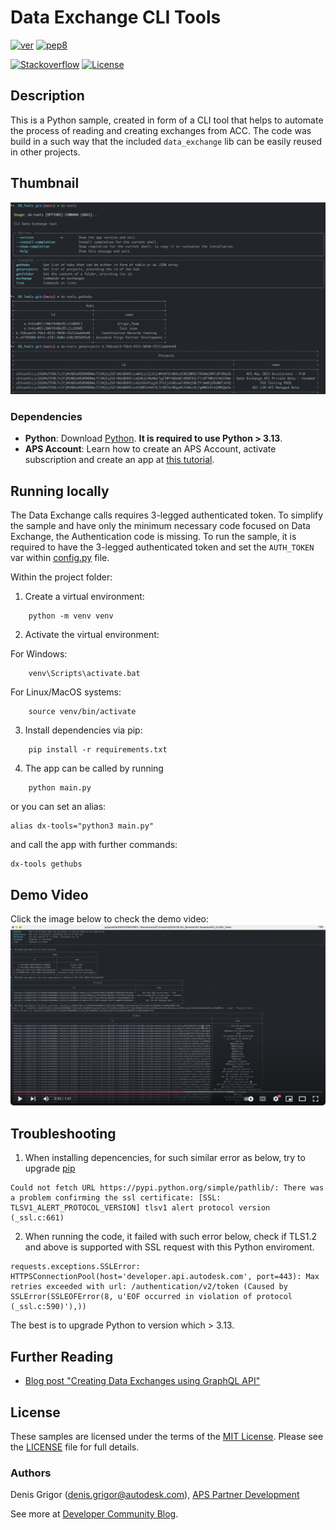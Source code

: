 # Data Exchange CLI Tools


[![ver](https://img.shields.io/badge/language-python-orange.svg)](https://www.python.org/)
[![pep8](https://img.shields.io/badge/code%20style-pep8-blue.svg)](https://www.python.org/dev/peps/pep-0008/)

[![Stackoverflow](https://img.shields.io/badge/ask-stackoverflow-yellow.svg)](https://stackoverflow.com/questions/ask?tags=%5bautodesk-aps)
[![License](http://img.shields.io/:license-mit-blue.svg)](http://opensource.org/licenses/MIT)
 

## Description
This is a Python sample, created in form of a CLI tool that helps to automate the process of reading and creating exchanges from ACC.
The code was build in a such way that the included `data_exchange` lib can be easily reused in other projects.

## Thumbnail
![thumbnail](/thumbnail.png)  

### Dependencies
* **Python**: Download [Python](https://www.python.org/downloads/). **It is required to use Python > 3.13**. 
* **APS Account**: Learn how to create an APS Account, activate subscription and create an app at [this tutorial](https://tutorials.autodesk.io/#create-an-account).


## Running locally
The Data Exchange calls requires 3-legged authenticated token. 
To simplify the sample and have only the minimum necessary code focused on Data Exchange, the Authentication code is missing.
To run the sample, it is required to have the 3-legged authenticated token and set the `AUTH_TOKEN` var within [config.py](/config.py) file.

Within the project folder:

1. Create a virtual environment:
```commandline
    python -m venv venv
```

2. Activate the virtual environment:

For Windows:
```commandline
    venv\Scripts\activate.bat
```
For Linux/MacOS systems:
```commandline
    source venv/bin/activate
```

3. Install dependencies via pip:
```
    pip install -r requirements.txt
```

4. The app can be called by running
```
    python main.py
```

or you can set an alias:
```commandline
alias dx-tools="python3 main.py"
```

and call the app with further commands:

```commandline
dx-tools gethubs
```

## Demo Video
Click the image below to check the demo video:
[![dx-tools Workflow](/youtube.png)](https://youtu.be/W7MzO_9UPx4) 

## Troubleshooting

1. When installing depencencies, for such similar error as below, try to upgrade [pip](https://pip.pypa.io/en/stable/installing/)
```
Could not fetch URL https://pypi.python.org/simple/pathlib/: There was a problem confirming the ssl certificate: [SSL: TLSV1_ALERT_PROTOCOL_VERSION] tlsv1 alert protocol version (_ssl.c:661)
```

2. When running the code, it failed with such error below,  check if TLS1.2 and above is supported with SSL request with this Python enviroment. 
```
requests.exceptions.SSLError: HTTPSConnectionPool(host='developer.api.autodesk.com', port=443): Max retries exceeded with url: /authentication/v2/token (Caused by SSLError(SSLEOFError(8, u'EOF occurred in violation of protocol (_ssl.c:590)'),))
```
The best is to upgrade Python to version which > 3.13.

## Further Reading
* [Blog post "Creating Data Exchanges using GraphQL API"](https://aps.autodesk.com/blog)

## License
These samples are licensed under the terms of the [MIT License](http://opensource.org/licenses/MIT). Please see the [LICENSE](LICENSE) file for full details.

### Authors

Denis Grigor ([denis.grigor@autodesk.com](denis.grigor@autodesk.com)), [APS Partner Development](http://aps.autodesk.com)

See more at [Developer Community Blog](https://aps.autodesk.com/blog).